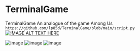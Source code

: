 # TerminalGame
TerminalGame An analogue of the game Among Us  
`https://github.com/lp85d/TerminalGame/blob/main/script.py`  
[![IMAGE ALT TEXT HERE](https://img.youtube.com/vi/gHZzzNNrDz0/0.jpg)](https://www.youtube.com/watch?v=gHZzzNNrDz0)

![image](https://github.com/user-attachments/assets/9c916013-32f5-4630-9076-1e8ad7d591fd)
![image](https://github.com/user-attachments/assets/3426674a-5813-44cf-9a0c-3b9eff7330f0)
![image](https://github.com/user-attachments/assets/1ff7f276-6ff1-4ac5-97a6-fad6c2cbabf7)
